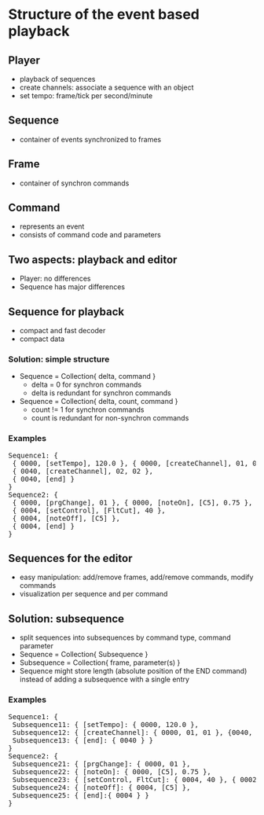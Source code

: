 # Structure of the event based playback

## Player
* playback of sequences
* create channels: associate a sequence with an object
* set tempo: frame/tick per second/minute

## Sequence
* container of events synchronized to frames

## Frame
* container of synchron commands

## Command
* represents an event
* consists of command code and parameters

## Two aspects: playback and editor
* Player: no differences
* Sequence has major differences




## Sequence for playback
* compact and fast decoder
* compact data
### Solution: simple structure
* Sequence = Collection{ delta, command }
  * delta = 0 for synchron commands
  * delta is redundant for synchron commands
* Sequence = Collection{ delta, count, command }
  * count != 1 for synchron commands
  * count is redundant for non-synchron commands

### Examples
<pre>
Sequence1: {
 { 0000, [setTempo], 120.0 }, { 0000, [createChannel], 01, 01 },
 { 0040, [createChannel], 02, 02 },
 { 0040, [end] }
}
Sequence2: {
 { 0000, [prgChange], 01 }, { 0000, [noteOn], [C5], 0.75 },
 { 0004, [setControl], [FltCut], 40 },
 { 0004, [noteOff], [C5] },
 { 0004, [end] }
}
</pre>

## Sequences for the editor 
* easy manipulation: add/remove frames, add/remove commands, modify commands
* visualization per sequence and per command
## Solution: subsequence
* split sequences into subsequences by command type, command parameter
* Sequence = Collection{ Subsequence }
* Subsequence = Collection{ frame, parameter(s) }
* Sequence might store length (absolute position of the END command) instead of adding a subsequence with a single entry

### Examples
<pre>
Sequence1: {
 Subsequence11: { [setTempo]: { 0000, 120.0 },
 Subsequence12: { [createChannel]: { 0000, 01, 01 }, {0040, 02, 02 },
 Subsequence13: { [end]: { 0040 } }
}
Sequence2: {
 Subsequence21: { [prgChange]: { 0000, 01 },
 Subsequence22: { [noteOn]: { 0000, [C5], 0.75 },
 Subsequence23: { [setControl, FltCut]: { 0004, 40 }, { 0002, 80 }, { 0002, C0 }, { 0002, FF },
 Subsequence24: { [noteOff]: { 0004, [C5] },
 Subsequence25: { [end]:{ 0004 } }
}
</pre>
